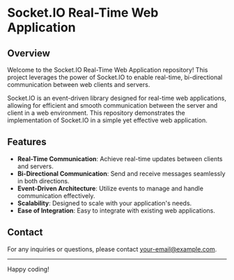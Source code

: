 # Socket.IO Real-Time Web Application

## Overview

Welcome to the Socket.IO Real-Time Web Application repository! This project leverages the power of Socket.IO to enable real-time, bi-directional communication between web clients and servers. 

Socket.IO is an event-driven library designed for real-time web applications, allowing for efficient and smooth communication between the server and client in a web environment. This repository demonstrates the implementation of Socket.IO in a simple yet effective web application.

## Features

- **Real-Time Communication**: Achieve real-time updates between clients and servers.
- **Bi-Directional Communication**: Send and receive messages seamlessly in both directions.
- **Event-Driven Architecture**: Utilize events to manage and handle communication effectively.
- **Scalability**: Designed to scale with your application's needs.
- **Ease of Integration**: Easy to integrate with existing web applications.

## Contact

For any inquiries or questions, please contact [your-email@example.com](mailto:your-email@example.com).

---

Happy coding!
